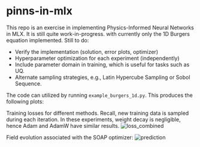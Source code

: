 # pinns-in-mlx

This repo is an exercise in implementing Physics-Informed Neural Networks in MLX. It is still quite work-in-progress. with currently only the 1D Burgers equation implemented. Still to do:

* Verify the implementation (solution, error plots, optimizer)
* Hyperparameter optimization for each experiment (independently)
* Include parameter domain in training, which is useful for tasks such as UQ.
* Alternate sampling strategies, e.g., Latin Hypercube Sampling or Sobol Sequence. 

The code can utilized by running ```example_burgers_1d.py```. This produces the following plots:

Training losses for different methods. Recall, new training data is sampled during each iteration. In these experiments, weight decay is negligible, hence Adam and AdamW have similar results.
![loss_combined](https://github.com/user-attachments/assets/e4b501ac-bdc7-419a-bc7b-17b4e5033fff)

Field evolution associated with the SOAP optimizer:
![prediction](https://github.com/user-attachments/assets/d2a73356-5894-44f9-b8f1-aad396c4c219)

